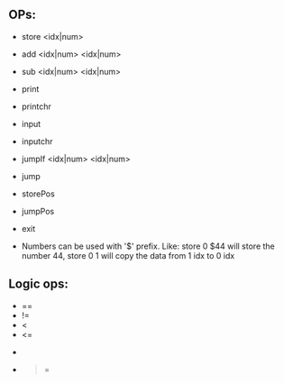 ## OPs:
- store <idx> <idx|num> 
- add <idx|num> <idx|num> <store idx>
- sub <idx|num> <idx|num> <store idx>
- print <idx> 
- printchr <idx>
- input <idx>
- inputchr <idx> 
- jumpIf <idx|num> <logic op> <idx|num> <labe to jump to>
- jump <label>
- storePos <idx>
- jumpPos <idx of pos>
- exit

- Numbers can be used with '$' prefix. Like: store 0 $44 will store the number 44, store 0 1 will copy the data from 1 idx to 0 idx

## Logic ops:
- == 
- !=
- < 
- <=
- > 
- >=

